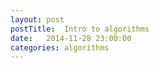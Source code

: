 ```yaml
---
layout: post
postTitle:  Intro to algorithms
date:   2014-11-28 23:00:00
categories: algorithms 
---
```



